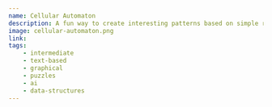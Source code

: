 ```yaml
---
name: Cellular Automaton
description: A fun way to create interesting patterns based on simple rules.
image: cellular-automaton.png
link:
tags:
    - intermediate
    - text-based
    - graphical
    - puzzles
    - ai
    - data-structures
---
```


